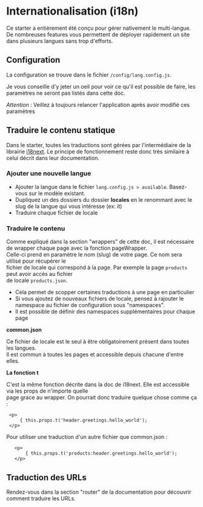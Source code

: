 # Internationalisation (i18n)

Ce starter a entièrement été conçu pour gérer nativement le multi-langue. De nombreuses features vous permettent de déployer rapidement un site dans plusieurs langues sans trop d'efforts.

## Configuration

La configuration se trouve dans le fichier `/config/lang.config.js`.

Je vous conseille d'y jeter un oeil pour voir ce qu'il est possible de faire, les paramètres ne seront pas listés dans cette doc.

*Attention* : Veillez à toujours relancer l'application après avoir modifié ces paramètres


## Traduire le contenu statique
  
Dans le starter, toutes les traductions sont gérées par l'intermédiaire de la   
librairie [i18next](https://www.i18next.com/). Le principe de fonctionnement reste donc très similaire à celui décrit dans leur documentation. 
  
  
### Ajouter une nouvelle langue  
  
- Ajouter la langue dans le fichier `lang.config.js > available`. Basez-vous sur le modèle existant.  
- Dupliquez un des dossiers du dossier **locales** en le renommant avec le slug de la langue qui vous intéresse  (ex: it)
- Traduire chaque fichier de locale   
  
### Traduire le contenu  
  
Comme expliqué dans la section "wrappers" de cette doc, il est nécessaire de wrapper chaque page avec la fonction pageWrapper.  
Celle-ci prend en paramètre le nom (slug) de votre page. Ce nom sera utilisé pour récupérer le   
fichier de locale qui correspond à la page. Par exemple la page `products` peut avoir accès au fichier   
de locale `products.json`.  
  
- Cela permet de scopper certaines traductions à une page en particulier  
- Si vous ajoutez de nouveaux fichiers de locale, pensez à rajouter le namespace au fichier de configuration sous "namespaces".
- Il est possible de définir des namespaces supplémentaires pour chaque page
  
**common.json**  
  
Ce fichier de locale est le seul à être obligatoirement présent dans toutes les langues.  
Il est commun à toutes les pages et accessible depuis chacune d'entre elles.  
  
**La fonction t**  
  
C'est la même fonction décrite dans la doc de i18next. Elle est accessible via les props de n'importe quelle  
page grace au wrapper. On pourrait donc traduire quelque chose comme ça :  
  
     <p>  
	     { this.props.t('header.greetings.hello_world');  
     </p>


Pour utiliser une traduction d'un autre fichier que common.json :

       <p>  
    	   { this.props.t('products:header.greetings.hello_world');  
       </p>

## Traduction des URLs

Rendez-vous dans la section "router" de la documentation pour découvrir comment traduire les URLs.

